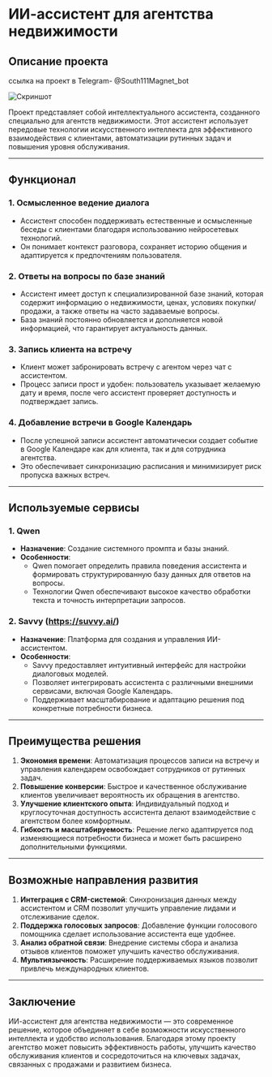 # ИИ-ассистент для агентства недвижимости

## Описание проекта
ссылка на проект в Telegram- @South111Magnet_bot

![Скриншот]([https://github.com/user-attachments/assets/fcee0808-987a-429f-9452-132252157311](https://github.com/MaxGarAI/ai_assistent/blob/main/AI%20%D0%B1%D0%BE%D1%82.jpg?raw=true))


Проект представляет собой интеллектуального ассистента, созданного специально для агентств недвижимости. Этот ассистент использует передовые технологии искусственного интеллекта для эффективного взаимодействия с клиентами, автоматизации рутинных задач и повышения уровня обслуживания.

---

## Функционал

### 1. **Осмысленное ведение диалога**
   - Ассистент способен поддерживать естественные и осмысленные беседы с клиентами благодаря использованию нейросетевых технологий.
   - Он понимает контекст разговора, сохраняет историю общения и адаптируется к предпочтениям пользователя.

### 2. **Ответы на вопросы по базе знаний**
   - Ассистент имеет доступ к специализированной базе знаний, которая содержит информацию о недвижимости, ценах, условиях покупки/продажи, а также ответы на часто задаваемые вопросы.
   - База знаний постоянно обновляется и дополняется новой информацией, что гарантирует актуальность данных.

### 3. **Запись клиента на встречу**
   - Клиент может забронировать встречу с агентом через чат с ассистентом.
   - Процесс записи прост и удобен: пользователь указывает желаемую дату и время, после чего ассистент проверяет доступность и подтверждает запись.

### 4. **Добавление встречи в Google Календарь**
   - После успешной записи ассистент автоматически создает событие в Google Календаре как для клиента, так и для сотрудника агентства.
   - Это обеспечивает синхронизацию расписания и минимизирует риск пропуска важных встреч.

---

## Используемые сервисы

### 1. **Qwen**
   - **Назначение**: Создание системного промпта и базы знаний.
   - **Особенности**:
     - Qwen помогает определить правила поведения ассистента и формировать структурированную базу данных для ответов на вопросы.
     - Технологии Qwen обеспечивают высокое качество обработки текста и точность интерпретации запросов.

### 2. **Savvy (https://suvvy.ai/)**
   - **Назначение**: Платформа для создания и управления ИИ-ассистентом.
   - **Особенности**:
     - Savvy предоставляет интуитивный интерфейс для настройки диалоговых моделей.
     - Позволяет интегрировать ассистента с различными внешними сервисами, включая Google Календарь.
     - Поддерживает масштабирование и адаптацию решения под конкретные потребности бизнеса.

---

## Преимущества решения

1. **Экономия времени**: Автоматизация процессов записи на встречу и управления календарем освобождает сотрудников от рутинных задач.
2. **Повышение конверсии**: Быстрое и качественное обслуживание клиентов увеличивает вероятность их обращения в агентство.
3. **Улучшение клиентского опыта**: Индивидуальный подход и круглосуточная доступность ассистента делают взаимодействие с агентством более комфортным.
4. **Гибкость и масштабируемость**: Решение легко адаптируется под изменяющиеся потребности бизнеса и может быть расширено дополнительными функциями.

---

## Возможные направления развития

1. **Интеграция с CRM-системой**: Синхронизация данных между ассистентом и CRM позволит улучшить управление лидами и отслеживание сделок.
2. **Поддержка голосовых запросов**: Добавление функции голосового помощника сделает использование ассистента еще удобнее.
3. **Анализ обратной связи**: Внедрение системы сбора и анализа отзывов клиентов поможет улучшить качество обслуживания.
4. **Мультиязычность**: Расширение поддерживаемых языков позволит привлечь международных клиентов.

---

## Заключение

ИИ-ассистент для агентства недвижимости — это современное решение, которое объединяет в себе возможности искусственного интеллекта и удобство использования. Благодаря этому проекту агентство может повысить эффективность работы, улучшить качество обслуживания клиентов и сосредоточиться на ключевых задачах, связанных с продажами и развитием бизнеса.
